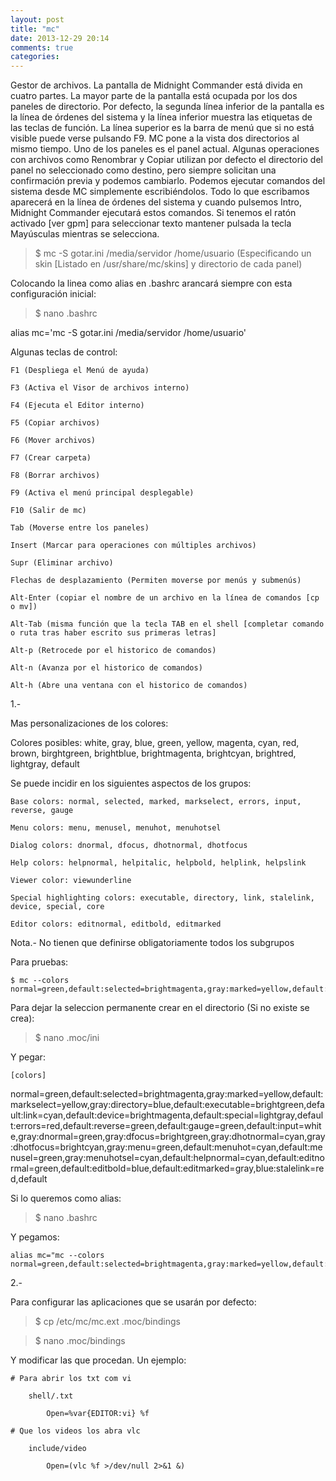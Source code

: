 ```yaml
---
layout: post
title: "mc"
date: 2013-12-29 20:14
comments: true
categories: 
---
```

Gestor de archivos. La pantalla de Midnight Commander está divida en cuatro partes. La mayor parte de la pantalla está ocupada por los dos paneles de directorio. Por defecto, la segunda línea inferior de la pantalla es la línea de órdenes del sistema y la línea inferior muestra las etiquetas de las teclas de función. La línea superior es la barra de menú que si no está visible puede verse pulsando F9. MC pone a la vista dos directorios al mismo tiempo. Uno de los paneles es el panel actual. Algunas operaciones con archivos como Renombrar y Copiar utilizan por defecto el directorio del panel no seleccionado como destino, pero siempre solicitan una confirmación previa y podemos cambiarlo. Podemos ejecutar comandos del sistema desde MC simplemente escribiéndolos. Todo lo que escribamos aparecerá en la línea de órdenes del sistema y cuando pulsemos Intro, Midnight Commander ejecutará estos comandos. Si tenemos el ratón activado [ver gpm] para seleccionar texto mantener pulsada la tecla Mayúsculas mientras se selecciona.  

>$ mc -S gotar.ini /media/servidor /home/usuario (Especificando un skin [Listado en /usr/share/mc/skins] y directorio de cada panel)

Colocando la linea como alias en .bashrc arancará siempre con esta configuración inicial:

>$ nano .bashrc

alias mc='mc -S gotar.ini /media/servidor /home/usuario'

Algunas teclas de control:

	F1 (Despliega el Menú de ayuda)

	F3 (Activa el Visor de archivos interno)

	F4 (Ejecuta el Editor interno)

	F5 (Copiar archivos)

	F6 (Mover archivos)

	F7 (Crear carpeta)

	F8 (Borrar archivos)

	F9 (Activa el menú principal desplegable)

	F10 (Salir de mc)

	Tab (Moverse entre los paneles)

	Insert (Marcar para operaciones con múltiples archivos)

	Supr (Eliminar archivo)

	Flechas de desplazamiento (Permiten moverse por menús y submenús)

	Alt-Enter (copiar el nombre de un archivo en la línea de comandos [cp o mv])

	Alt-Tab (misma función que la tecla TAB en el shell [completar comando o ruta tras haber escrito sus primeras letras]

	Alt-p (Retrocede por el historico de comandos)

	Alt-n (Avanza por el historico de comandos)

	Alt-h (Abre una ventana con el historico de comandos)

1.-

Mas personalizaciones de los colores:

Colores posibles: white, gray, blue, green, yellow, magenta, cyan, red, brown, birghtgreen, brightblue, brightmagenta, brightcyan, brightred, lightgray, default

Se puede incidir en los siguientes aspectos de los grupos:    

	Base colors: normal, selected, marked, markselect, errors, input, reverse, gauge

	Menu colors: menu, menusel, menuhot, menuhotsel

	Dialog colors: dnormal, dfocus, dhotnormal, dhotfocus

	Help colors: helpnormal, helpitalic, helpbold, helplink, helpslink

	Viewer color: viewunderline

	Special highlighting colors: executable, directory, link, stalelink, device, special, core

	Editor colors: editnormal, editbold, editmarked

Nota.- No tienen que definirse obligatoriamente todos los subgrupos

Para pruebas:

	$ mc --colors normal=green,default:selected=brightmagenta,gray:marked=yellow,default:markselect=yellow,gray:directory=blue,default:executable=brightgreen,default:link=cyan,default:device=brightmagenta,default:special=lightgray,default:errors=red,default:reverse=green,default:gauge=green,default:input=white,gray:dnormal=green,gray:dfocus=brightgreen,gray:dhotnormal=cyan,gray:dhotfocus=brightcyan,gray:menu=green,default:menuhot=cyan,default:menusel=green,gray:menuhotsel=cyan,default:helpnormal=cyan,default:editnormal=green,default:editbold=blue,default:editmarked=gray,blue:stalelink=red,default 

Para dejar la seleccion permanente crear en el directorio (Si no existe se crea):

>$ nano .moc/ini

Y pegar:

	[colors]

normal=green,default:selected=brightmagenta,gray:marked=yellow,default:markselect=yellow,gray:directory=blue,default:executable=brightgreen,default:link=cyan,default:device=brightmagenta,default:special=lightgray,default:errors=red,default:reverse=green,default:gauge=green,default:input=white,gray:dnormal=green,gray:dfocus=brightgreen,gray:dhotnormal=cyan,gray:dhotfocus=brightcyan,gray:menu=green,default:menuhot=cyan,default:menusel=green,gray:menuhotsel=cyan,default:helpnormal=cyan,default:editnormal=green,default:editbold=blue,default:editmarked=gray,blue:stalelink=red,default

Si lo queremos como alias:

>$ nano .bashrc

Y pegamos:

	alias mc="mc --colors normal=green,default:selected=brightmagenta,gray:marked=yellow,default:markselect=yellow,gray:directory=blue,default:executable=brightgreen,default:link=cyan,default:device=brightmagenta,default:special=lightgray,default:errors=red,default:reverse=green,default:gauge=green,default:input=white,gray:dnormal=green,gray:dfocus=brightgreen,gray:dhotnormal=cyan,gray:dhotfocus=brightcyan,gray:menu=green,default:menuhot=cyan,default:menusel=green,gray:menuhotsel=cyan,default:helpnormal=cyan,default:editnormal=green,default:editbold=blue,default:editmarked=gray,blue:stalelink=red,default"

2.-

Para configurar las aplicaciones que se usarán por defecto:

>$ cp /etc/mc/mc.ext .moc/bindings

>$ nano .moc/bindings

Y modificar las que procedan. Un ejemplo:

	# Para abrir los txt com vi

		shell/.txt

        	Open=%var{EDITOR:vi} %f

	# Que los videos los abra vlc	

		include/video

        	Open=(vlc %f >/dev/null 2>&1 &)

